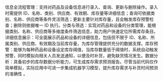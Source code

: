 信息全流程管理：支持对药品及设备信息进行录入、查询、更新与删除操作。录入时需提供 ID、名称、类别、供应商、有效期、库存量等详细信息；查询可依据类别、名称、供应商等条件灵活筛选；更新主要针对库存量，且会触发库存预警检查；删除则依据唯一 ID 执行。​
分类与筛选：实现对药品和设备的分类管理，能根据类别、名称、供应商等多维度条件筛选信息，助力用户快速定位所需库存条目。​
详细信息展示：可全面展示药品和设备的详细信息，包括但不限于 ID、名称、所属类别、供应商、有效期及当前库存量，为库存管理提供充分的数据支撑。​
库存预警：能够为每种药品和设备设定库存阈值，当库存数量低于阈值时，系统自动触发预警，同时模拟向相关人员发送通知，以便及时补货，避免缺货情况发生。​
数据分析：具备初步的库存数据分析能力，可生成库存需求预测报告。尽管当前代码仅作简单模拟，实际应用中可进一步集成机器学习模型，提升库存需求与补货时间预测的准确性 。

